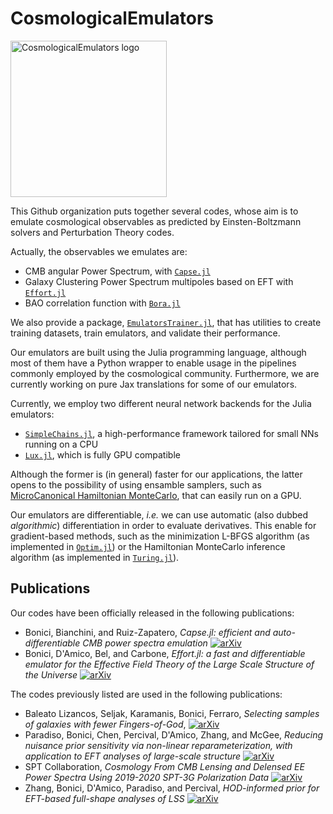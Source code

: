 # CosmologicalEmulators

<img width="250" alt="CosmologicalEmulators logo" src="https://github.com/CosmologicalEmulators/.github/assets/58727599/e8f44547-113c-48a0-b69d-0d14957f82e2">

This Github organization puts together several codes, whose aim is to emulate cosmological observables as predicted by Einsten-Boltzmann solvers and Perturbation Theory codes.

Actually, the observables we emulates are:

- CMB angular Power Spectrum, with [`Capse.jl`](https://github.com/CosmologicalEmulators/Capse.jl)
- Galaxy Clustering Power Spectrum multipoles based on EFT with [`Effort.jl`](https://github.com/CosmologicalEmulators/Effort.jl)
- BAO correlation function with [`Bora.jl`](https://github.com/CosmologicalEmulators/Bora.jl)

We also provide a package, [`EmulatorsTrainer.jl`](https://github.com/CosmologicalEmulators/EmulatorsTrainer.jl), that has utilities to create training datasets, train emulators, and validate their performance.

Our emulators are built using the Julia programming language, although most of them have a Python wrapper to enable usage in the pipelines commonly employed by the cosmological community. Furthermore, we are currently working on pure Jax translations for some of our emulators.

Currently, we employ two different neural network backends for the Julia emulators:

- [`SimpleChains.jl`](https://github.com/PumasAI/SimpleChains.jl), a high-performance framework tailored for small NNs running on a CPU
- [`Lux.jl`](https://lux.csail.mit.edu/stable/), which is fully GPU compatible

Although the former is (in general) faster for our applications, the latter opens to the possibility of using ensamble samplers, such as [MicroCanonical Hamiltonian MonteCarlo](https://github.com/JaimeRZP/MicroCanonicalHMC.jl), that can easily run on a GPU.


Our emulators are differentiable, _i.e._ we can use automatic (also dubbed _algorithmic_) differentiation in order to evaluate derivatives. This enable for gradient-based methods, such as the minimization L-BFGS algorithm (as implemented in [`Optim.jl`](https://github.com/JuliaNLSolvers/Optim.jl)) or the Hamiltonian MonteCarlo inference algorithm (as implemented in [`Turing.jl`](https://github.com/TuringLang/Turing.jl)).


## Publications

Our codes have been officially released in the following publications:
- Bonici, Bianchini, and Ruiz-Zapatero, _Capse.jl: efficient and auto-differentiable CMB power spectra emulation_ [![arXiv](https://img.shields.io/badge/arXiv-2307.14339-b31b1b.svg)](https://arxiv.org/abs/2307.14339)
- Bonici, D'Amico, Bel, and Carbone, _Effort.jl:  a fast and differentiable emulator for the Effective Field Theory of the Large Scale Structure of the Universe_ [![arXiv](https://img.shields.io/badge/arXiv-2501.04639-b31b1b.svg)](https://arxiv.org/abs/2501.04639)

The codes previously listed are used in the following publications:
- Baleato Lizancos, Seljak, Karamanis, Bonici, Ferraro, _Selecting samples of galaxies with fewer Fingers-of-God_, [![arXiv](https://img.shields.io/badge/arXiv-2501.10587-b31b1b.svg)](https://arxiv.org/abs/2501.10587)
- Paradiso, Bonici, Chen, Percival, D'Amico, Zhang, and McGee, _Reducing nuisance prior sensitivity via non-linear reparameterization, with application to EFT analyses of large-scale structure_ [![arXiv](https://img.shields.io/badge/arXiv-2412.03503-b31b1b.svg)](https://arxiv.org/abs/2412.03503)
- SPT Collaboration, _Cosmology From CMB Lensing and Delensed EE Power Spectra Using 2019-2020 SPT-3G Polarization Data_ [![arXiv](https://img.shields.io/badge/arXiv-2307.14339-b31b1b.svg)](https://arxiv.org/abs/2307.14339)
- Zhang, Bonici, D'Amico, Paradiso, and Percival, _HOD-informed prior for EFT-based full-shape analyses of LSS_ [![arXiv](https://img.shields.io/badge/arXiv-2409.12937-b31b1b.svg)](https://arxiv.org/abs/2409.12937)
